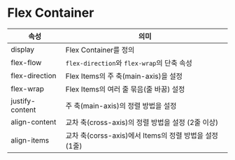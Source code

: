 # Flex Container

| 속성            | 의미                                                   |
| --------------- | ------------------------------------------------------ |
| display         | Flex Container를 정의                                  |
| flex-flow       | `flex-direction`와 `flex-wrap`의 단축 속성             |
| flex-direction  | Flex Items의 주 축(main-axis)을 설정                   |
| flex-wrap       | Flex Items의 여러 줄 묶음(줄 바꿈) 설정                |
| justify-content | 주 축(main-axis)의 정렬 방법을 설정                    |
| align-content   | 교차 축(cross-axis)의 정렬 방법을 설정 (2줄 이상)      |
| align-items     | 교차 축(corss-axis)에서 Items의 정렬 방법을 설정 (1줄) |

